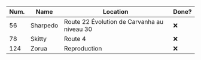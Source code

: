| Num. | Name     | Location                                    | Done? |
| ---- | -------- | ------------------------------------------- | ----- |
| 56   | Sharpedo | Route 22 Évolution de Carvanha au niveau 30 | ❌    |
| 78   | Skitty   | Route 4                                     | ❌    |
| 124  | Zorua    | Reproduction                                | ❌    |
